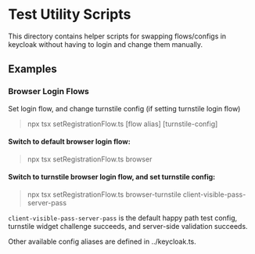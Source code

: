 # Test Utility Scripts

This directory contains helper scripts for swapping flows/configs in keycloak without having to login and change them manually.

## Examples

### Browser Login Flows
Set login flow, and change turnstile config (if setting turnstile login flow)
> npx tsx setRegistrationFlow.ts [flow alias] [turnstile-config]

#### Switch to default browser login flow:
> npx tsx setRegistrationFlow.ts browser

#### Switch to turnstile browser login flow, and set turnstile config:
> npx tsx setRegistrationFlow.ts browser-turnstile client-visible-pass-server-pass

`client-visible-pass-server-pass` is the default happy path test config, turnstile widget challenge succeeds, and server-side validation succeeds.

Other available config aliases are defined in ../keycloak.ts.